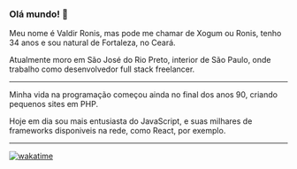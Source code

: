 ### Olá mundo! 👋

Meu nome é Valdir Ronis, mas pode me chamar de Xogum ou Ronis, tenho 34 anos e sou natural de Fortaleza, no Ceará.

Atualmente moro em São José do Rio Preto, interior de São Paulo, onde trabalho como desenvolvedor full stack freelancer.

---

Minha vida na programação começou ainda no final dos anos 90, criando pequenos sites em PHP.

Hoje em dia sou mais entusiasta do JavaScript, e suas milhares de frameworks disponiveis na rede, como React, por exemplo.

---

[![wakatime](https://wakatime.com/badge/user/d91b665e-c663-47e8-8ec6-53cdbc729a68.svg)](https://wakatime.com/@xogum)
